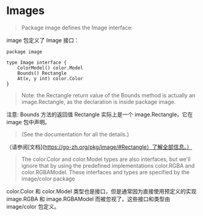 # Images

> Package image defines the Image interface:

image 包定义了 Image 接口：

```
package image

type Image interface {
    ColorModel() color.Model
    Bounds() Rectangle
    At(x, y int) color.Color
}
```
> Note: the Rectangle return value of the Bounds method is actually an image.Rectangle, as the declaration is inside package image.

注意: Bounds 方法的返回值 Rectangle 实际上是一个 image.Rectangle，它在 image 包中声明。

> (See the documentation for all the details.)

（请参阅[文档](https://go-zh.org/pkg/image/#Rectangle）了解全部信息。）

> The color.Color and color.Model types are also interfaces, but we'll ignore that by using the predefined implementations color.RGBA and color.RGBAModel. These interfaces and types are specified by the image/color package

color.Color 和 color.Model 类型也是接口，但是通常因为直接使用预定义的实现 image.RGBA 和 image.RGBAModel 而被忽视了。这些接口和类型由 image/color 包定义。
